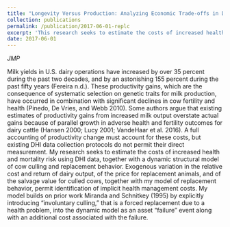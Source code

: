 ```yaml
---
title: "Longevity Versus Production: Analyzing Economic Trade-offs in Dairy Cow Replacement"
collection: publications
permalink: /publication/2017-06-01-replc
excerpt: 'This research seeks to estimate the costs of increased health and mortality risk using DHI data, together with a dynamic structural model of cow culling and replacement behavior.'
date: 2017-06-01
---
```

*JMP*

Milk yields in U.S. dairy operations have increased by over 35 percent during the past two decades, and by an astonishing 155 percent during the past fifty years (Fereira n.d.).  These productivity gains, which are the consequence of systematic selection on genetic traits for milk production, have occurred in combination with significant declines in cow fertility and health (Pinedo, De Vries, and Webb 2010). Some authors argue that existing estimates of productivity gains from increased milk output overstate actual gains because of parallel growth in adverse health and fertility outcomes for dairy cattle (Hansen 2000; Lucy 2001; VandeHaar et al. 2016). A full accounting of productivity change must account for these costs, but existing DHI data collection protocols do not permit their direct measurement. My research seeks to estimate the costs of increased health and mortality risk using DHI data, together with a dynamic structural model of cow culling and replacement behavior. Exogenous variation in the relative cost and return of dairy output, of the price for replacement animals, and of the salvage value for culled cows, together with my model of replacement behavior, permit identification of implicit health management costs. My model builds on prior work Miranda and Schnitkey (1995) by explicitly introducing “involuntary culling,” that is a forced replacement due to a health problem, into the dynamic model as an asset “failure” event along with an additional cost associated with the failure. 